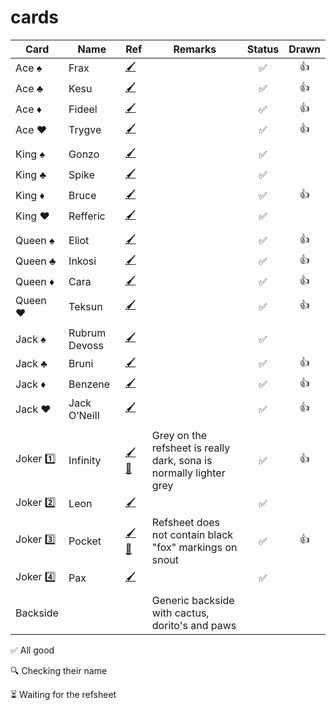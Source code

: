 # cards

| Card        | Name           | Ref  | Remarks | Status  | Drawn  |
| ------------- | ------------- | ----- | ----- | :-----: | :-----: |
| Ace ♠️ | Frax | [🖌️](../main/refsheets/frax.png) | | ✅ | 👍 |
| Ace ♣️ | Kesu | [🖌️](../main/refsheets/kesu.png) | | ✅ | 👍 |
| Ace ♦️ | Fideel | [🖌️](../main/refsheets/fideel.png) | | ✅ | 👍 |
| Ace ♥️ | Trygve | [🖌️](../main/refsheets/trygve.png) | | ✅ | 👍 |
|  |  |  |  |  |
| King ♠️ | Gonzo | [🖌️](../main/refsheets/gonzo.png) | | ✅ | |
| King ♣️ | Spike | [🖌️](../main/refsheets/spike.png) | | ✅ | |
| King ♦️ | Bruce | [🖌️](../main/refsheets/bruce.png) | | ✅ | 👍 |
| King ♥️ | Refferic | [🖌️](../main/refsheets/refferic.png) | | ✅ | |
|  |  |  |  |  |
| Queen ♠️ | Eliot | [🖌️](../main/refsheets/eliot.png) | | ✅ | 👍 |
| Queen ♣️ | Inkosi | [🖌️](../main/refsheets/inkosi.png) | | ✅ | 👍 |
| Queen ♦️ | Cara | [🖌️](../main/refsheets/cara.png) | | ✅ | 👍 |
| Queen ♥️ | Teksun | [🖌️](../main/refsheets/teksun.png) | | ✅ | 👍 |
|  |  |  |  |  |
| Jack ♠️ | Rubrum Devoss | [🖌️](../main/refsheets/rubrum.png) | | ✅ | |
| Jack ♣️ | Bruni | [🖌️](../main/refsheets/bruni.png) | | ✅ | 👍 |
| Jack ♦️ | Benzene | [🖌️](../main/refsheets/benzene.png) | | ✅ | 👍 |
| Jack ♥️ | Jack O’Neill | [🖌️](../main/refsheets/jack.png) | | ✅ | 👍 |
|  |  |  |  |  |
| Joker 1️⃣ | Infinity | [🖌️](../main/refsheets/infinity.png) [📸](../main/pictures/infinity.jpg) | Grey on the refsheet is really dark, sona is normally lighter grey | ✅ | 👍 |
| Joker 2️⃣ | Leon | [🖌️](../main/refsheets/leon.png) | | ✅ | |
| Joker 3️⃣ | Pocket | [🖌️](../main/refsheets/pocket.png) [📸](../main/pictures/pocket.jpg) | Refsheet does not contain black "fox" markings on snout | ✅ | 👍 |
| Joker 4️⃣ | Pax | [🖌️](../main/refsheets/pax.png) | | ✅ | |
|  |  |  |  |  |
| Backside | | | Generic backside with cactus, dorito's and paws | | |

✅ All good

🔍 Checking their name

⏳ Waiting for the refsheet

